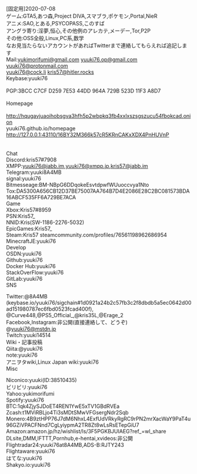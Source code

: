 [固定用]2020-07-08<br>
ゲーム:GTA5,あつ森,Project DIVA,スマブラ,ポケモン,Portal,NieR<br>
アニメ:SAO,とある,PSYCOPASS,このすば<br>
アングラ寄り:淫夢,恒心,その他例のアレカテ,メーデー,Tor,P2P<br>
その他:OSS全般,Linux,PC系,数学<br>
なお見当たらないアカウントがあればTwitterまで連絡してもらえれば追記します<br>
Mail:yukimorifumi@gmail.com yuuki76.op@gmail.com yuuki76@protonmail.com<br>
yuuki76@cock.li kris57@hitler.rocks<br>
Keybase:yuuki76<br>
<br>
PGP:3BCC C7CF D259 7E53 44DD  964A 729B 523D 11F3 A8D7<br>
<br>
Homepage<br>
<br>
http://hqugavjuaoihobsgva3hfh5p2wbpkq3fb4xxlxszsgszucu54fbokcad.onion<br>
yuuki76.github.io/homepage<br>
http://127.0.0.1:43110/16BY32M366k57cR5KRnCAKxXDX4PnHUVnP<br>
<br>
<br>
Chat<br>
Discord:kris57#7908<br>
XMPP:yuuki76@jabb.im,yuuki76@xmpp.jp,kris57@jabb.im<br>
Telegram:yuuki8A4MB<br>
signal:yuuki76<br>
Bitmesseage:BM-NBpG6DDqokeEsvtdpwfWUuoccvya1Nto<br>
Tox:DA5300A656CB12D37BE75007AA764B7D4E2086E28C2BC081573BDA16ABCF535FF6A729BE7ACA<br>
Game<br>
Xbox:Kris57#8959<br>
PSN:Kris57_<br>
NNID:Kris(SW-1186-2276-5032)<br>
EpicGames:Kris57_<br>
Steam:Kris57 steamcommunity.com/profiles/76561198962686954<br>
MinecraftJE:yuuki76<br>
Develop<br>
OSDN:yuuki76<br>
Github:yuuki76<br>
Docker Hub:yuuki76<br>
StackOverFlow:yuuki76<br>
GitLab:yuuki76<br>
SNS<br>

Twitter:@8A4MB<br>
(keybase.io/yuuki76/sigchain#1d0921a24b2c57fb3c2f8dbdb5a5ec0642d00ad151980787ec6fbd0523fcad400f),
@Curve448,@PS5_Official_,@kris35L,@Erage_2<br>
Facebook,Instagram:非公開(直接連絡して、どうぞ)<br>
@yuuki76@mstdn.jp<br>
Twitch:yuuki14514<br>
Wiki・記事投稿<br>
Qiita:@yuuki76<br>
note:yuuki76<br>
アニヲタwiki,Linux Japan wiki:yuuki76<br>
Misc<br>

Niconico:yuuki(ID:38510435)<br>
ビリビリ:yuuki76<br>
Yahoo:yukimorifumi<br>
Spotify:yuuki76<br>
BTC:1qk4ZjySJDoET4REN1YwE5xTV1GBdRVEa
Zcash:t1MViRBLjo4Ti3sMDtSMwVFGsergNdr2Sqb
Monero:4B9ztHPP76J7dM6NhxL4ExfUdVRkyRgRC9rPN2mrXacWaY9PaT4u96GZiVPACFNnd7CgLyiypmA2TR8Zt8wLsRsETepGiU7
Amazon:amazon.jp/hz/wishlist/ls/3F5PGKBJUIAEG?ref_=wl_share
DLsite,DMM,IFTTT,Pornhub,e-hentai,xvideos:非公開<br>
Flightradar24:yuuki76at8A4MB,ADS-B:RJTY243<br>
Flightaware:yuuki76<br>
はてな:yuuki76<br>
Shakyo.io:yuuki76<br>
